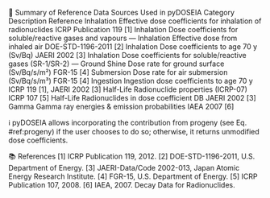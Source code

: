 📘 Summary of Reference Data Sources Used in pyDOSEIA
Category	Description	Reference
Inhalation	Effective dose coefficients for inhalation of radionuclides	ICRP Publication 119 [1]
Inhalation	Dose coefficients for soluble/reactive gases and vapours	—
Inhalation	Effective dose from inhaled air	DOE-STD-1196-2011 [2]
Inhalation	Dose coefficients to age 70 y (Sv/Bq)	JAERI 2002 [3]
Inhalation	Dose coefficients for soluble/reactive gases (SR-1/SR-2)	—
Ground Shine	Dose rate for ground surface (Sv/Bq/s/m²)	FGR-15 [4]
Submersion	Dose rate for air submersion (Sv/Bq/s/m³)	FGR-15 [4]
Ingestion	Ingestion dose coefficients to age 70 y	ICRP 119 [1], JAERI 2002 [3]
Half-Life	Radionuclide properties (ICRP-07)	ICRP 107 [5]
Half-Life	Radionuclides in dose coefficient DB	JAERI 2002 [3]
Gamma	Gamma ray energies & emission probabilities	IAEA 2007 [6]

ℹ️ pyDOSEIA allows incorporating the contribution from progeny (see Eq. #ref:progeny) if the user chooses to do so; otherwise, it returns unmodified dose coefficients.

📚 References
<a name="ref1">[1]</a> ICRP Publication 119, 2012.
<a name="ref2">[2]</a> DOE-STD-1196-2011, U.S. Department of Energy.
<a name="ref3">[3]</a> JAERI-Data/Code 2002-013, Japan Atomic Energy Research Institute.
<a name="ref4">[4]</a> FGR-15, U.S. Department of Energy.
<a name="ref5">[5]</a> ICRP Publication 107, 2008.
<a name="ref6">[6]</a> IAEA, 2007. Decay Data for Radionuclides.


